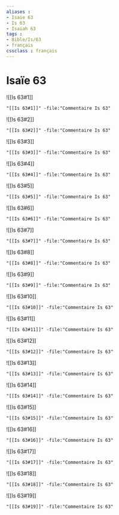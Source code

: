 ```yaml
---
aliases : 
- Isaïe 63
- Is 63
- Isaiah 63
tags : 
- Bible/Is/63
- français
cssclass : français
---
```


# Isaïe 63

![[Is 63#1]]

```query
"[[Is 63#1]]" -file:"Commentaire Is 63"
```

![[Is 63#2]]

```query
"[[Is 63#2]]" -file:"Commentaire Is 63"
```

![[Is 63#3]]

```query
"[[Is 63#3]]" -file:"Commentaire Is 63"
```

![[Is 63#4]]

```query
"[[Is 63#4]]" -file:"Commentaire Is 63"
```

![[Is 63#5]]

```query
"[[Is 63#5]]" -file:"Commentaire Is 63"
```

![[Is 63#6]]

```query
"[[Is 63#6]]" -file:"Commentaire Is 63"
```

![[Is 63#7]]

```query
"[[Is 63#7]]" -file:"Commentaire Is 63"
```

![[Is 63#8]]

```query
"[[Is 63#8]]" -file:"Commentaire Is 63"
```

![[Is 63#9]]

```query
"[[Is 63#9]]" -file:"Commentaire Is 63"
```

![[Is 63#10]]

```query
"[[Is 63#10]]" -file:"Commentaire Is 63"
```

![[Is 63#11]]

```query
"[[Is 63#11]]" -file:"Commentaire Is 63"
```

![[Is 63#12]]

```query
"[[Is 63#12]]" -file:"Commentaire Is 63"
```

![[Is 63#13]]

```query
"[[Is 63#13]]" -file:"Commentaire Is 63"
```

![[Is 63#14]]

```query
"[[Is 63#14]]" -file:"Commentaire Is 63"
```

![[Is 63#15]]

```query
"[[Is 63#15]]" -file:"Commentaire Is 63"
```

![[Is 63#16]]

```query
"[[Is 63#16]]" -file:"Commentaire Is 63"
```

![[Is 63#17]]

```query
"[[Is 63#17]]" -file:"Commentaire Is 63"
```

![[Is 63#18]]

```query
"[[Is 63#18]]" -file:"Commentaire Is 63"
```

![[Is 63#19]]

```query
"[[Is 63#19]]" -file:"Commentaire Is 63"
```

